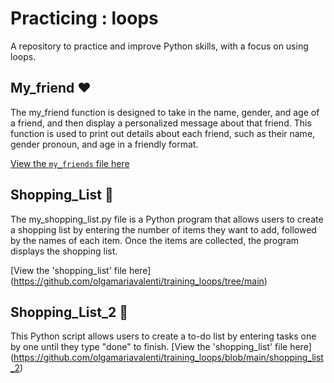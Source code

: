 # Practicing : loops
A repository to practice and improve Python skills, with a focus on using loops. 

## My_friend ❤️
The my_friend function is designed to take in the name, gender, and age of a friend, and then display a personalized message about that friend. This function is used to print out details about each friend, such as their name, gender pronoun, and age in a friendly format.

[View the `my_friends` file here](https://github.com/olgamariavalenti/training_loops/blob/main/my_friends)

## Shopping_List 🍩
The my_shopping_list.py file is a Python program that allows users to create a shopping list by entering the number of items they want to add, followed by the names of each item. Once the items are collected, the program displays the shopping list.

[View the 'shopping_list' file here] (https://github.com/olgamariavalenti/training_loops/tree/main)

## Shopping_List_2 🍩
This Python script allows users to create a to-do list by entering tasks one by one until they type "done" to finish. 
[View the 'shopping_list' file here] (https://github.com/olgamariavalenti/training_loops/blob/main/shopping_list_2)
